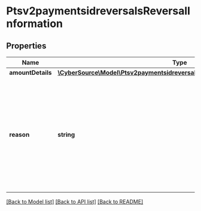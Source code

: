 # Ptsv2paymentsidreversalsReversalInformation

## Properties
Name | Type | Description | Notes
------------ | ------------- | ------------- | -------------
**amountDetails** | [**\CyberSource\Model\Ptsv2paymentsidreversalsReversalInformationAmountDetails**](Ptsv2paymentsidreversalsReversalInformationAmountDetails.md) |  | [optional] 
**reason** | **string** | Reason for the authorization reversal. Possible value:   - 34: Suspected fraud  CyberSource ignores this field for processors that do not support this value. | [optional] 

[[Back to Model list]](../README.md#documentation-for-models) [[Back to API list]](../README.md#documentation-for-api-endpoints) [[Back to README]](../README.md)


